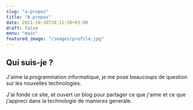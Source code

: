 ```yaml
---
slug: "a-propos"
title: "A propos"
date: 2021-10-30T20:11:50+03:00
draft: false
menu: "main"
featured_image: "/images/profile.jpg"
---
```


## Qui suis-je ?

J'aime la programmation informatique, je me pose beaucoups de question sur les nouvelles technologies.

J'ai fonde ce site, et ouvert un blog pour partager ce que j'aime et ce que j'appreci dans la technologie de manieres generale.
